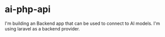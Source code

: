 # ai-php-api
I'm building an Backend app that can be used to connect to AI models.
I'm using laravel as a backend provider.

